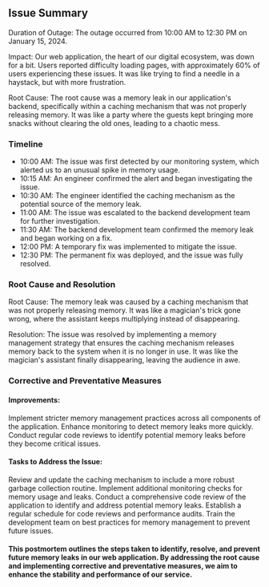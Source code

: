 <html>
<h2>
Issue Summary
</h2>
<p>Duration of Outage: The outage occurred from 10:00 AM to 12:30 PM on January 15, 2024.</p>

Impact: Our web application, the heart of our digital ecosystem,
was down for a bit. Users reported difficulty loading pages,
with approximately 60% of users experiencing these issues.
It was like trying to find a needle in a haystack, but with more frustration.

Root Cause: The root cause was a memory leak in our application's backend,
specifically within a caching mechanism that was not properly releasing memory.
It was like a party where the guests kept bringing more snacks without clearing the old ones, leading to a chaotic mess.

<h3>Timeline</h3>
<ul>
<li>10:00 AM: The issue was first detected by our monitoring system, which alerted us to an unusual spike in memory usage.</li>
<li>10:15 AM: An engineer confirmed the alert and began investigating the issue.</li>
<li>10:30 AM: The engineer identified the caching mechanism as the potential source of the memory leak.</li>
<li>11:00 AM: The issue was escalated to the backend development team for further investigation.</li>
<li>11:30 AM: The backend development team confirmed the memory leak and began working on a fix.</li>
<li>12:00 PM: A temporary fix was implemented to mitigate the issue.</li>
<li>12:30 PM: The permanent fix was deployed, and the issue was fully resolved.</li>
</ul>

<h3>Root Cause and Resolution</h3>
Root Cause: The memory leak was caused by a caching mechanism that was not properly releasing memory. 
It was like a magician's trick gone wrong, where the assistant keeps multiplying instead of disappearing.

Resolution: The issue was resolved by implementing a memory management strategy that ensures the caching mechanism releases memory back to the system when it is no longer in use. 
It was like the magician's assistant finally disappearing, leaving the audience in awe.


<h3>Corrective and Preventative Measures</h3>
<h4>Improvements:</h4>

Implement stricter memory management practices across all components of the application.
Enhance monitoring to detect memory leaks more quickly.
Conduct regular code reviews to identify potential memory leaks before they become critical issues.


<h4>Tasks to Address the Issue:</h4>

Review and update the caching mechanism to include a more robust garbage collection routine.
Implement additional monitoring checks for memory usage and leaks.
Conduct a comprehensive code review of the application to identify and address potential memory leaks.
Establish a regular schedule for code reviews and performance audits.
Train the development team on best practices for memory management to prevent future issues.


<h4>
This postmortem outlines the steps taken to identify,
resolve, and prevent future memory leaks in our web application. 
By addressing the root cause and implementing corrective and preventative measures, 
we aim to enhance the stability and performance of our service.</h4>
</html>
